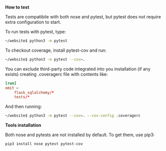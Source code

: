 **How to test**

Tests are compatibile with both nose and pytest, but pytest does not require extra configuration to start.

To run tests with pytest, type:
```bash
~/website$ python3 -m pytest
```

To checkout coverage, install pytest-cov and run:
```bash
~/website$ python3 -m pytest --cov=.
```

You can exclude third-party code integrated into you installation (if any exists) creating .coveragerc file with contents like:

```conf
[run]
omit =
    flask_sqlalchemy/*
    tests/*
```

And then running:

```bash
~/website$ python3 -m pytest --cov=. --cov-config .coveragerc
```

**Tools installation**

Both nose and pytests are not installed by default. To get them, use pip3:

```bash
pip3 install nose pytest pytest-cov
```

